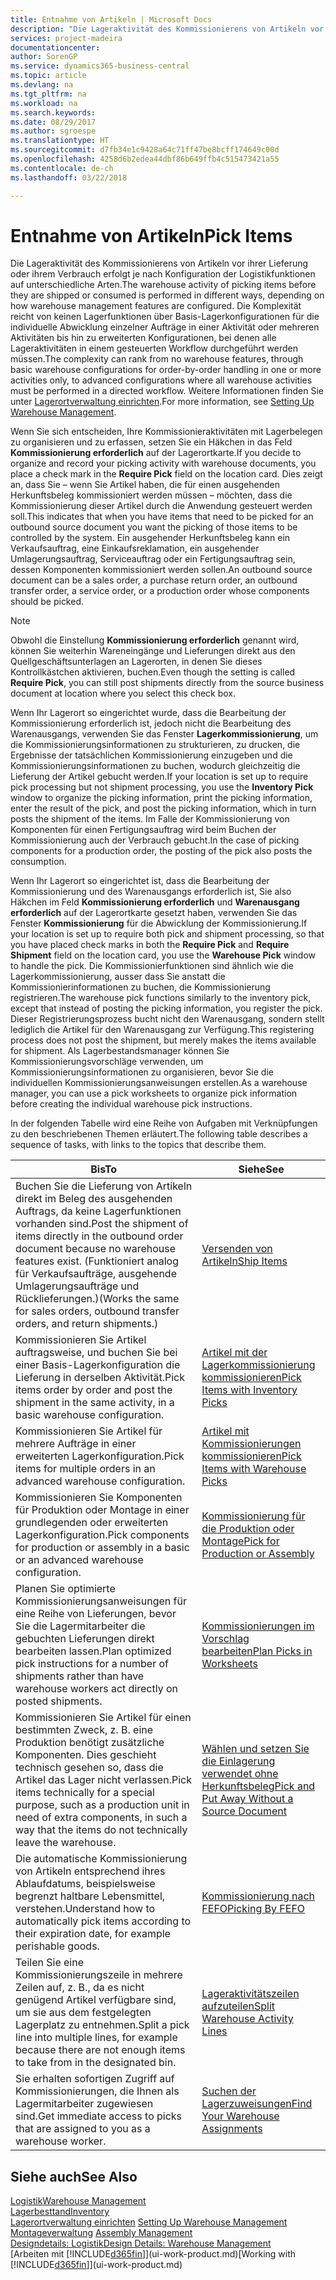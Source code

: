 ```yaml
---
title: Entnahme von Artikeln | Microsoft Docs
description: "Die Lageraktivität des Kommissionierens von Artikeln vor ihrer Lieferung oder ihrem Verbrauch erfolgt je nach Konfiguration der Logistikfunktionen auf unterschiedliche Arten. Die Komplexität der [Einrichtung](../configure-warehouse-processes.md) reicht von keinen Lagerfunktionen über grundlegende Lagerfunktionen für die individuelle Abwicklung einzelner Aufträge in einer Aktivität oder mehreren Aktivitäten bis hin zu erweiterten Konfigurationen, bei denen alle Lageraktivitäten in einem gesteuerten Workflow durchgeführt werden müssen."
services: project-madeira
documentationcenter: 
author: SorenGP
ms.service: dynamics365-business-central
ms.topic: article
ms.devlang: na
ms.tgt_pltfrm: na
ms.workload: na
ms.search.keywords: 
ms.date: 08/29/2017
ms.author: sgroespe
ms.translationtype: HT
ms.sourcegitcommit: d7fb34e1c9428a64c71ff47be8bcff174649c00d
ms.openlocfilehash: 4258d6b2edea44dbf86b649ffb4c515473421a55
ms.contentlocale: de-ch
ms.lasthandoff: 03/22/2018

---
```

# <a name="pick-items"></a><span data-ttu-id="d088a-104">Entnahme von Artikeln</span><span class="sxs-lookup"><span data-stu-id="d088a-104">Pick Items</span></span>
<span data-ttu-id="d088a-105">Die Lageraktivität des Kommissionierens von Artikeln vor ihrer Lieferung oder ihrem Verbrauch erfolgt je nach Konfiguration der Logistikfunktionen auf unterschiedliche Arten.</span><span class="sxs-lookup"><span data-stu-id="d088a-105">The warehouse activity of picking items before they are shipped or consumed is performed in different ways, depending on how warehouse management features are configured.</span></span> <span data-ttu-id="d088a-106">Die Komplexität reicht von keinen Lagerfunktionen über Basis-Lagerkonfigurationen für die individuelle Abwicklung einzelner Aufträge in einer Aktivität oder mehreren Aktivitäten bis hin zu erweiterten Konfigurationen, bei denen alle Lageraktivitäten in einem gesteuerten Workflow durchgeführt werden müssen.</span><span class="sxs-lookup"><span data-stu-id="d088a-106">The complexity can rank from no warehouse features, through basic warehouse configurations for order-by-order handling in one or more activities only, to advanced configurations where all warehouse activities must be performed in a directed workflow.</span></span> <span data-ttu-id="d088a-107">Weitere Informationen finden Sie unter [Lagerortverwaltung einrichten](warehouse-setup-warehouse.md).</span><span class="sxs-lookup"><span data-stu-id="d088a-107">For more information, see [Setting Up Warehouse Management](warehouse-setup-warehouse.md).</span></span>

<span data-ttu-id="d088a-108">Wenn Sie sich entscheiden, Ihre Kommissionieraktivitäten mit Lagerbelegen zu organisieren und zu erfassen, setzen Sie ein Häkchen in das Feld **Kommissionierung erforderlich** auf der Lagerortkarte.</span><span class="sxs-lookup"><span data-stu-id="d088a-108">If you decide to organize and record your picking activity with warehouse documents, you place a check mark in the **Require Pick** field on the location card.</span></span> <span data-ttu-id="d088a-109">Dies zeigt an, dass Sie – wenn Sie Artikel haben, die für einen ausgehenden Herkunftsbeleg kommissioniert werden müssen – möchten, dass die Kommissionierung dieser Artikel durch die Anwendung gesteuert werden soll.</span><span class="sxs-lookup"><span data-stu-id="d088a-109">This indicates that when you have items that need to be picked for an outbound source document you want the picking of those items to be controlled by the system.</span></span> <span data-ttu-id="d088a-110">Ein ausgehender Herkunftsbeleg kann ein Verkaufsauftrag, eine Einkaufsreklamation, ein ausgehender Umlagerungsauftrag, Serviceauftrag oder ein Fertigungsauftrag sein, dessen Komponenten kommissioniert werden sollen.</span><span class="sxs-lookup"><span data-stu-id="d088a-110">An outbound source document can be a sales order, a purchase return order, an outbound transfer order, a service order, or a production order whose components should be picked.</span></span>

> [!NOTE]
> <span data-ttu-id="d088a-111">Obwohl die Einstellung **Kommissionierung erforderlich** genannt wird, können Sie weiterhin Wareneingänge und Lieferungen direkt aus den Quellgeschäftsunterlagen an Lagerorten, in denen Sie dieses Kontrollkästchen aktivieren, buchen.</span><span class="sxs-lookup"><span data-stu-id="d088a-111">Even though the setting is called **Require Pick**, you can still post shipments directly from the source business document at location where you select this check box.</span></span>

<span data-ttu-id="d088a-112">Wenn Ihr Lagerort so eingerichtet wurde, dass die Bearbeitung der Kommissionierung erforderlich ist, jedoch nicht die Bearbeitung des Warenausgangs, verwenden Sie das Fenster **Lagerkommissionierung**, um die Kommissionierungsinformationen zu strukturieren, zu drucken, die Ergebnisse der tatsächlichen Kommissionierung einzugeben und die Kommissionierungsinformationen zu buchen, wodurch gleichzeitig die Lieferung der Artikel gebucht werden.</span><span class="sxs-lookup"><span data-stu-id="d088a-112">If your location is set up to require pick processing but not shipment processing, you use the **Inventory Pick** window to organize the picking information, print the picking information, enter the result of the pick, and post the picking information, which in turn posts the shipment of the items.</span></span> <span data-ttu-id="d088a-113">Im Falle der Kommissionierung von Komponenten für einen Fertigungsauftrag wird beim Buchen der Kommissionierung auch der Verbrauch gebucht.</span><span class="sxs-lookup"><span data-stu-id="d088a-113">In the case of picking components for a production order, the posting of the pick also posts the consumption.</span></span>

<span data-ttu-id="d088a-114">Wenn Ihr Lagerort so eingerichtet ist, dass die Bearbeitung der Kommissionierung und des Warenausgangs erforderlich ist, Sie also Häkchen im Feld **Kommissionierung erforderlich** und **Warenausgang erforderlich** auf der Lagerortkarte gesetzt haben, verwenden Sie das Fenster **Kommissionierung** für die Abwicklung der Kommissionierung.</span><span class="sxs-lookup"><span data-stu-id="d088a-114">If your location is set up to require both pick and shipment processing, so that you have placed check marks in both the **Require Pick** and **Require Shipment** field on the location card, you use the **Warehouse Pick** window to handle the pick.</span></span> <span data-ttu-id="d088a-115">Die Kommissionierfunktionen sind ähnlich wie die Lagerkommissionierung, ausser dass Sie anstatt die Kommissionierinformationen zu buchen, die Kommissionierung registrieren.</span><span class="sxs-lookup"><span data-stu-id="d088a-115">The warehouse pick functions similarly to the inventory pick, except that instead of posting the picking information, you register the pick.</span></span> <span data-ttu-id="d088a-116">Dieser Registrierungsprozess bucht nicht den Warenausgang, sondern stellt lediglich die Artikel für den Warenausgang zur Verfügung.</span><span class="sxs-lookup"><span data-stu-id="d088a-116">This registering process does not post the shipment, but merely makes the items available for shipment.</span></span> <span data-ttu-id="d088a-117">Als Lagerbestandsmanager können Sie Kommissionierungsvorschläge verwenden, um Kommissionierungsinformationen zu organisieren, bevor Sie die individuellen Kommissionierungsanweisungen erstellen.</span><span class="sxs-lookup"><span data-stu-id="d088a-117">As a warehouse manager, you can use a pick worksheets to organize pick information before creating the individual warehouse pick instructions.</span></span>

<span data-ttu-id="d088a-118">In der folgenden Tabelle wird eine Reihe von Aufgaben mit Verknüpfungen zu den beschriebenen Themen erläutert.</span><span class="sxs-lookup"><span data-stu-id="d088a-118">The following table describes a sequence of tasks, with links to the topics that describe them.</span></span>   

|<span data-ttu-id="d088a-119">**Bis**</span><span class="sxs-lookup"><span data-stu-id="d088a-119">**To**</span></span>|<span data-ttu-id="d088a-120">**Siehe**</span><span class="sxs-lookup"><span data-stu-id="d088a-120">**See**</span></span>|
|------------|-------------|  
|<span data-ttu-id="d088a-121">Buchen Sie die Lieferung von Artikeln direkt im Beleg des ausgehenden Auftrags, da keine Lagerfunktionen vorhanden sind.</span><span class="sxs-lookup"><span data-stu-id="d088a-121">Post the shipment of items directly in the outbound order document because no warehouse features exist.</span></span> <span data-ttu-id="d088a-122">(Funktioniert analog für Verkaufsaufträge, ausgehende Umlagerungsaufträge und Rücklieferungen.)</span><span class="sxs-lookup"><span data-stu-id="d088a-122">(Works the same for sales orders, outbound transfer orders, and return shipments.)</span></span>|[<span data-ttu-id="d088a-123">Versenden von Artikeln</span><span class="sxs-lookup"><span data-stu-id="d088a-123">Ship Items</span></span>](warehouse-how-ship-items.md)|  
|<span data-ttu-id="d088a-124">Kommissionieren Sie Artikel auftragsweise, und buchen Sie bei einer Basis-Lagerkonfiguration die Lieferung in derselben Aktivität.</span><span class="sxs-lookup"><span data-stu-id="d088a-124">Pick items order by order and post the shipment in the same activity, in a basic warehouse configuration.</span></span>|[<span data-ttu-id="d088a-125">Artikel mit der Lagerkommissionierung kommissionieren</span><span class="sxs-lookup"><span data-stu-id="d088a-125">Pick Items with Inventory Picks</span></span>](warehouse-how-to-pick-items-with-inventory-picks.md)|
|<span data-ttu-id="d088a-126">Kommissionieren Sie Artikel für mehrere Aufträge in einer erweiterten Lagerkonfiguration.</span><span class="sxs-lookup"><span data-stu-id="d088a-126">Pick items for multiple orders in an advanced warehouse configuration.</span></span>|[<span data-ttu-id="d088a-127">Artikel mit Kommissionierungen kommissionieren</span><span class="sxs-lookup"><span data-stu-id="d088a-127">Pick Items with Warehouse Picks</span></span>](warehouse-how-to-pick-items-for-warehouse-shipment.md)|  
|<span data-ttu-id="d088a-128">Kommissionieren Sie Komponenten für Produktion oder Montage in einer grundlegenden oder erweiterten Lagerkonfiguration.</span><span class="sxs-lookup"><span data-stu-id="d088a-128">Pick components for production or assembly in a basic or an advanced warehouse configuration.</span></span>|[<span data-ttu-id="d088a-129">Kommissionierung für die Produktion oder Montage</span><span class="sxs-lookup"><span data-stu-id="d088a-129">Pick for Production or Assembly</span></span>](warehouse-how-to-pick-for-production.md)|  
|<span data-ttu-id="d088a-130">Planen Sie optimierte Kommissionierungsanweisungen für eine Reihe von Lieferungen, bevor Sie die Lagermitarbeiter die gebuchten Lieferungen direkt bearbeiten lassen.</span><span class="sxs-lookup"><span data-stu-id="d088a-130">Plan optimized pick instructions for a number of shipments rather than have warehouse workers act directly on posted shipments.</span></span>|[<span data-ttu-id="d088a-131">Kommissionierungen im Vorschlag bearbeiten</span><span class="sxs-lookup"><span data-stu-id="d088a-131">Plan Picks in Worksheets</span></span>](warehouse-how-to-plan-picks-in-worksheets.md)|  
|<span data-ttu-id="d088a-132">Kommissionieren Sie Artikel für einen bestimmten Zweck, z. B. eine Produktion benötigt zusätzliche Komponenten. Dies geschieht technisch gesehen so, dass die Artikel das Lager nicht verlassen.</span><span class="sxs-lookup"><span data-stu-id="d088a-132">Pick items technically for a special purpose, such as a production unit in need of extra components, in such a way that the items do not technically leave the warehouse.</span></span>|[<span data-ttu-id="d088a-133">Wählen und setzen Sie die Einlagerung verwendet ohne Herkunftsbeleg</span><span class="sxs-lookup"><span data-stu-id="d088a-133">Pick and Put Away Without a Source Document</span></span>](warehouse-how-to-create-put-aways-from-internal-put-aways.md)|
|<span data-ttu-id="d088a-134">Die automatische Kommissionierung von Artikeln entsprechend ihres Ablaufdatums, beispielsweise begrenzt haltbare Lebensmittel, verstehen.</span><span class="sxs-lookup"><span data-stu-id="d088a-134">Understand how to automatically pick items according to their expiration date, for example perishable goods.</span></span>|[<span data-ttu-id="d088a-135">Kommissionierung nach FEFO</span><span class="sxs-lookup"><span data-stu-id="d088a-135">Picking By FEFO</span></span>](warehouse-picking-by-fefo.md)|
|<span data-ttu-id="d088a-136">Teilen Sie eine Kommissionierungszeile in mehrere Zeilen auf, z. B., da es nicht genügend Artikel verfügbare sind, um sie aus dem festgelegten Lagerplatz zu entnehmen.</span><span class="sxs-lookup"><span data-stu-id="d088a-136">Split a pick line into multiple lines, for example because there are not enough items to take from in the designated bin.</span></span>|[<span data-ttu-id="d088a-137">Lageraktivitätszeilen aufzuteilen</span><span class="sxs-lookup"><span data-stu-id="d088a-137">Split Warehouse Activity Lines</span></span>](warehouse-how-to-split-warehouse-activity-lines.md)|
|<span data-ttu-id="d088a-138">Sie erhalten sofortigen Zugriff auf Kommissionierungen, die Ihnen als Lagermitarbeiter zugewiesen sind.</span><span class="sxs-lookup"><span data-stu-id="d088a-138">Get immediate access to picks that are assigned to you as a warehouse worker.</span></span>|[<span data-ttu-id="d088a-139">Suchen der Lagerzuweisungen</span><span class="sxs-lookup"><span data-stu-id="d088a-139">Find Your Warehouse Assignments</span></span>](warehouse-how-to-find-your-warehouse-assignments.md)|  

## <a name="see-also"></a><span data-ttu-id="d088a-140">Siehe auch</span><span class="sxs-lookup"><span data-stu-id="d088a-140">See Also</span></span>  
[<span data-ttu-id="d088a-141">Logistik</span><span class="sxs-lookup"><span data-stu-id="d088a-141">Warehouse Management</span></span>](warehouse-manage-warehouse.md)  
[<span data-ttu-id="d088a-142">Lagerbesttand</span><span class="sxs-lookup"><span data-stu-id="d088a-142">Inventory</span></span>](inventory-manage-inventory.md)  
<span data-ttu-id="d088a-143">[Lagerortverwaltung einrichten](warehouse-setup-warehouse.md)   </span><span class="sxs-lookup"><span data-stu-id="d088a-143">[Setting Up Warehouse Management](warehouse-setup-warehouse.md)   </span></span>  
<span data-ttu-id="d088a-144">[Montageverwaltung](assembly-assemble-items.md)  </span><span class="sxs-lookup"><span data-stu-id="d088a-144">[Assembly Management](assembly-assemble-items.md)  </span></span>  
[<span data-ttu-id="d088a-145">Designdetails: Logistik</span><span class="sxs-lookup"><span data-stu-id="d088a-145">Design Details: Warehouse Management</span></span>](design-details-warehouse-management.md)  
<span data-ttu-id="d088a-146">[Arbeiten mit [!INCLUDE[d365fin](includes/d365fin_md.md)]](ui-work-product.md)</span><span class="sxs-lookup"><span data-stu-id="d088a-146">[Working with [!INCLUDE[d365fin](includes/d365fin_md.md)]](ui-work-product.md)</span></span>

